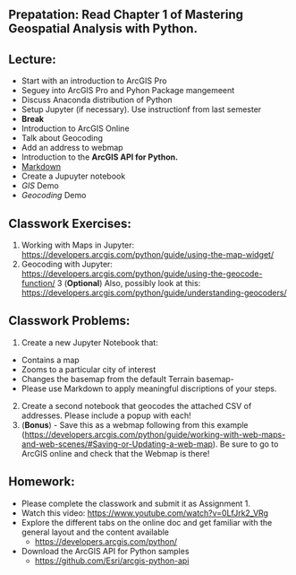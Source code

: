 ## Prepatation: Read Chapter 1 of **Mastering Geospatial Analysis with Python**.

## Lecture:
- Start with an introduction to ArcGIS Pro
- Seguey into ArcGIS Pro and Pyhon Package mangemeent
- Discuss Anaconda distribution of Python
- Setup Jupyter (if necessary). Use instructionf from last semester
- **Break**
- Introduction to ArcGIS Online
- Talk about Geocoding
- Add an address to webmap
- Introduction to the **ArcGIS API for Python.**
- [Markdown](https://www.markdowntutorial.com/)
- Create a Jupuyter notebook
- *GIS* Demo
- *Geocoding* Demo

## Classwork Exercises:
1. Working with Maps in Jupyter: https://developers.arcgis.com/python/guide/using-the-map-widget/
2. Geocoding with Jupyter: https://developers.arcgis.com/python/guide/using-the-geocode-function/
3 (**Optional**) Also, possibly look at this: https://developers.arcgis.com/python/guide/understanding-geocoders/

## Classwork Problems:
1. Create a new Jupyter Notebook that:
  - Contains a map
  - Zooms to a particular city of interest
  - Changes the basemap from the default Terrain basemap-
  - Please use Markdown to apply meaningful discriptions of your steps.
2. Create a second notebook that geocodes the attached CSV of addresses. Please include a popup with each!
3. (**Bonus**) - Save this as a webmap following from this example (https://developers.arcgis.com/python/guide/working-with-web-maps-and-web-scenes/#Saving-or-Updating-a-web-map). Be sure to go to ArcGIS online and check that the Webmap is there!



## Homework:
- Please complete the classwork and submit it as Assignment 1.
- Watch this video: https://www.youtube.com/watch?v=0LfJrk2_VRg
- Explore the different tabs on the online doc and get familiar with the general layout and the content available
  - https://developers.arcgis.com/python/ 
- Download the ArcGIS API for Python samples 
  - https://github.com/Esri/arcgis-python-api
